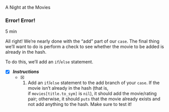 A Night at the Movies

### Error! Error!

5 min

All right! We’re nearly done with the “add” part of our `case`. The final thing we’ll want to do is perform a check to see whether the movie to be added is already in the hash.

To do this, we’ll add an `if`/`else` statement.

- [x] ***Instructions***
    - [x] 1. Add an `if`/`else` statement to the add branch of your `case`. If the movie isn’t already in the hash (that is, if `movies[title.to_sym]` is `nil`), it should add the movie/rating pair; otherwise, it should `puts` that the movie already exists and not add anything to the hash. Make sure to test it!